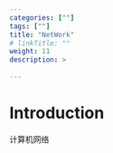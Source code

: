```yaml
---
categories: [""] 
tags: [""] 
title: "NetWork"
# linkTitle: ""
weight: 11
description: >
  
---
```


# Introduction
计算机网络
